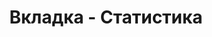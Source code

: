 ---
id: 235
title: Вкладка - Статистика
displayName: Статистика
order: 1
published: true
historyName: Статистика
historyDescription: Ширина канала, Запросы, Коды ответов, География запросов
categoryName: Статистика
categoryDescription: Ширина канала, Запросы, Коды ответов, География запросов
categoryOrder: 1
categoryIcon: https://img.solarspace.pro/docs/anti-ddos.svg
footerName: Статистика
footerOrder: 15
---